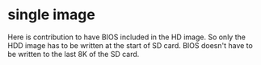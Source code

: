 # single image

Here is contribution to have BIOS included in the HD image.
So only the HDD image has to be written at the start of SD card.
BIOS doesn't have to be written to the last 8K of the SD card.

